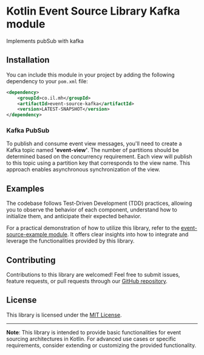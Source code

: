 # Kotlin Event Source Library Kafka module

Implements pubSub with kafka

## Installation

You can include this module in your project by adding the following dependency to your `pom.xml` file:

```xml
<dependency>
    <groupId>co.il.mh</groupId>
    <artifactId>event-source-kafka</artifactId>
    <version>LATEST-SNAPSHOT</version>
</dependency>
```

### Kafka PubSub
To publish and consume event view messages, you'll need to create a Kafka topic named <b>'event-view'</b>. 
The number of partitions should be determined based on the concurrency requirement. 
Each view will publish to this topic using a partition key that corresponds to the view name. 
This approach enables asynchronous synchronization of the view.

## Examples

The codebase follows Test-Driven Development (TDD) practices, allowing you to observe the behavior of each component, understand how to initialize them, and anticipate their expected behavior.

For a practical demonstration of how to utilize this library, refer to the [event-source-example module](../event-source-example). It offers clear insights into how to integrate and leverage the functionalities provided by this library.

## Contributing

Contributions to this library are welcomed! Feel free to submit issues, feature requests, or pull requests through our [GitHub repository](https://github.com/example/event-source-library).

## License

This library is licensed under the [MIT License](LICENSE).

---

**Note**: This library is intended to provide basic functionalities for event sourcing architectures in Kotlin. For advanced use cases or specific requirements, consider extending or customizing the provided functionality.